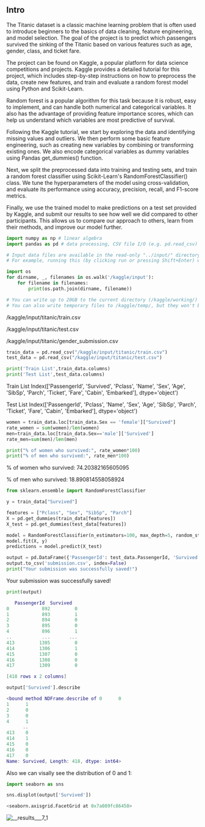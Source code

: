 ## Intro
The Titanic dataset is a classic machine learning problem that is often used to introduce beginners to the basics of data cleaning, feature engineering, and model selection. The goal of the project is to predict which passengers survived the sinking of the Titanic based on various features such as age, gender, class, and ticket fare.

The project can be found on Kaggle, a popular platform for data science competitions and projects. Kaggle provides a detailed tutorial for this project, which includes step-by-step instructions on how to preprocess the data, create new features, and train and evaluate a random forest model using Python and Scikit-Learn.

Random forest is a popular algorithm for this task because it is robust, easy to implement, and can handle both numerical and categorical variables. It also has the advantage of providing feature importance scores, which can help us understand which variables are most predictive of survival.

Following the Kaggle tutorial, we start by exploring the data and identifying missing values and outliers. We then perform some basic feature engineering, such as creating new variables by combining or transforming existing ones. We also encode categorical variables as dummy variables using Pandas get_dummies() function.

Next, we split the preprocessed data into training and testing sets, and train a random forest classifier using Scikit-Learn's RandomForestClassifier() class. We tune the hyperparameters of the model using cross-validation, and evaluate its performance using accuracy, precision, recall, and F1-score metrics.

Finally, we use the trained model to make predictions on a test set provided by Kaggle, and submit our results to see how well we did compared to other participants. This allows us to compare our approach to others, learn from their methods, and improve our model further.

```python
import numpy as np # linear algebra
import pandas as pd # data processing, CSV file I/O (e.g. pd.read_csv)

# Input data files are available in the read-only "../input/" directory
# For example, running this (by clicking run or pressing Shift+Enter) will list all files under the input directory

import os
for dirname, _, filenames in os.walk('/kaggle/input'):
    for filename in filenames:
        print(os.path.join(dirname, filename))

# You can write up to 20GB to the current directory (/kaggle/working/) that gets preserved as output when you create a version using "Save & Run All" 
# You can also write temporary files to /kaggle/temp/, but they won't be saved outside of the current session
```
/kaggle/input/titanic/train.csv

/kaggle/input/titanic/test.csv

/kaggle/input/titanic/gender_submission.csv

```python
train_data = pd.read_csv("/kaggle/input/titanic/train.csv")
test_data = pd.read_csv("/kaggle/input/titanic/test.csv")

print('Train List',train_data.columns)
print('Test List',test_data.columns)
```
Train List Index(['PassengerId', 'Survived', 'Pclass', 'Name', 'Sex', 'Age', 'SibSp',
       'Parch', 'Ticket', 'Fare', 'Cabin', 'Embarked'],
      dtype='object')
      
      
Test List Index(['PassengerId', 'Pclass', 'Name', 'Sex', 'Age', 'SibSp', 'Parch',
       'Ticket', 'Fare', 'Cabin', 'Embarked'],
      dtype='object')


```python
women = train_data.loc[train_data.Sex == 'female']["Survived"]
rate_women = sum(women)/len(women)
men=train_data.loc[train_data.Sex=='male']['Survived']
rate_men=sum(men)/len(men)

print("% of women who survived:", rate_women*100)
print("% of men who survived:", rate_men*100)
```

% of women who survived: 74.20382165605095

% of men who survived: 18.890814558058924

```python
from sklearn.ensemble import RandomForestClassifier

y = train_data["Survived"]

features = ["Pclass", "Sex", "SibSp", "Parch"]
X = pd.get_dummies(train_data[features])
X_test = pd.get_dummies(test_data[features])

model = RandomForestClassifier(n_estimators=100, max_depth=5, random_state=1)
model.fit(X, y)
predictions = model.predict(X_test)

output = pd.DataFrame({'PassengerId': test_data.PassengerId, 'Survived': predictions})
output.to_csv('submission.csv', index=False)
print("Your submission was successfully saved!")
```

Your submission was successfully saved!
```python
print(output)
```
```lua
   PassengerId  Survived
0            892         0
1            893         1
2            894         0
3            895         0
4            896         1
..           ...       ...
413         1305         0
414         1306         1
415         1307         0
416         1308         0
417         1309         0

[418 rows x 2 columns]
```
```python
output['Survived'].describe
```
```lua
<bound method NDFrame.describe of 0      0
1      1
2      0
3      0
4      1
      ..
413    0
414    1
415    0
416    0
417    0
Name: Survived, Length: 418, dtype: int64>
```
Also we can visally see the distribution of 0 and 1:

```python
import seaborn as sns

sns.displot(output['Survived'])

<seaborn.axisgrid.FacetGrid at 0x7a089fc86450>
```

![__results___7_1](https://user-images.githubusercontent.com/109058050/230635679-a1fd6d6d-0048-4590-9cb3-f5c1eaf81586.png)









